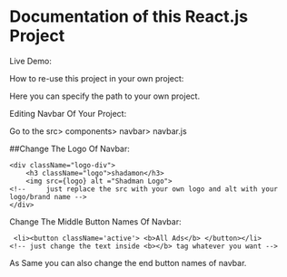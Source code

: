 # Documentation of this React.js Project

Live Demo:

How to re-use this project in your own project:

Here you can specify the path to your own project.

Editing Navbar Of Your Project:

Go to the src> components> navbar> navbar.js

##Change The Logo Of Navbar:

```
<div className="logo-div">
    <h3 className="logo">shadamon</h3>
    <img src={logo} alt ="Shadman Logo"> 
<!--     just replace the src with your own logo and alt with your logo/brand name -->
</div>
```

Change The Middle Button Names Of Navbar:
```
 <li><button className='active'> <b>All Ads</b> </button></li> 
<!-- just change the text inside <b></b> tag whatever you want -->
```

As Same you can also change the end button names of navbar.
